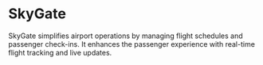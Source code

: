 # SkyGate
SkyGate simplifies airport operations by managing flight schedules and passenger check-ins. It enhances the passenger experience with real-time flight tracking and live updates.
